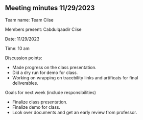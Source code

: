 ## Meeting minutes 11/29/2023

Team name: Team Ciise

Members present: Cabdulqaadir Ciise

Date: 11/29/2023

Time: 10 am

Discussion points:

* Made progress on the class presentation.
* Did a dry run for demo for class.
* Working on wrapping on tracebility links and artificats for final deliverables.

Goals for next week (include responsibilities)

* Finalize class presentation.
* Finalize demo for class.
* Look over documents and get an early review from professor.
